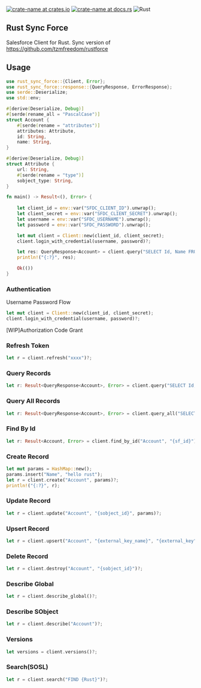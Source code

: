 [![crate-name at crates.io](https://img.shields.io/crates/v/rust_sync_force.svg)](https://crates.io/crates/rust_sync_force)
[![crate-name at docs.rs](https://docs.rs/rust_sync_force/badge.svg)](https://docs.rs/rust_sync_force)
![Rust](https://github.com/tzmfreedom/rust_sync_force/workflows/Rust/badge.svg)

## Rust Sync Force

Salesforce Client for Rust. Sync version of https://github.com/tzmfreedom/rustforce

## Usage

```rust
use rust_sync_force::{Client, Error};
use rust_sync_force::response::{QueryResponse, ErrorResponse};
use serde::Deserialize;
use std::env;

#[derive(Deserialize, Debug)]
#[serde(rename_all = "PascalCase")]
struct Account {
    #[serde(rename = "attributes")]
    attributes: Attribute,
    id: String,
    name: String,
}

#[derive(Deserialize, Debug)]
struct Attribute {
    url: String,
    #[serde(rename = "type")]
    sobject_type: String,
}

fn main() -> Result<(), Error> {
    
    let client_id = env::var("SFDC_CLIENT_ID").unwrap();
    let client_secret = env::var("SFDC_CLIENT_SECRET").unwrap();
    let username = env::var("SFDC_USERNAME").unwrap();
    let password = env::var("SFDC_PASSWORD").unwrap();

    let mut client = Client::new(client_id, client_secret);
    client.login_with_credential(username, password)?;

    let res: QueryResponse<Account> = client.query("SELECT Id, Name FROM Account WHERE id = '0012K00001drfGYQAY'".to_string())?;
    println!("{:?}", res);

    Ok(())
}
```

### Authentication

Username Password Flow
```rust
let mut client = Client::new(client_id, client_secret);
client.login_with_credential(username, password)?;
```

[WIP]Authorization Code Grant

### Refresh Token

```rust
let r = client.refresh("xxxx")?;
```

### Query Records

```rust
let r: Result<QueryResponse<Account>, Error> = client.query("SELECT Id, Name FROM Account")?;
```

### Query All Records

```rust
let r: Result<QueryResponse<Account>, Error> = client.query_all("SELECT Id, Name FROM Account")?;
```

### Find By Id

```rust
let r: Result<Account, Error> = client.find_by_id("Account", "{sf_id}")?;
```

### Create Record

```rust
let mut params = HashMap::new();
params.insert("Name", "hello rust");
let r = client.create("Account", params)?;
println!("{:?}", r);
```

### Update Record

```rust
let r = client.update("Account", "{sobject_id}", params)?;
```

### Upsert Record

```rust
let r = client.upsert("Account", "{external_key_name}", "{external_key", params)?;
```

### Delete Record

```rust
let r = client.destroy("Account", "{sobject_id}")?;
```

### Describe Global

```rust
let r = client.describe_global()?;
```

### Describe SObject

```rust
let r = client.describe("Account")?;
```

### Versions

```rust
let versions = client.versions()?;
```

### Search(SOSL)

```rust
let r = client.search("FIND {Rust}")?;
```
